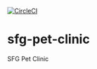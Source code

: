 [![CircleCI](https://dl.circleci.com/status-badge/img/gh/Wiwiel/sfg-pet-clinic/tree/main.svg?style=svg&circle-token=476786a6b4c8aaae7d5ce126fca32a947fd12687)](https://dl.circleci.com/status-badge/redirect/gh/Wiwiel/sfg-pet-clinic/tree/main)

# sfg-pet-clinic

SFG Pet Clinic
